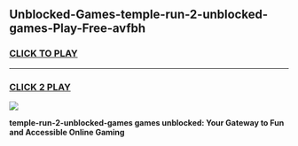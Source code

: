 
## Unblocked-Games-temple-run-2-unblocked-games-Play-Free-avfbh
<h3>
<a href="https://premium76.site?title=temple-run-2-unblocked-games&ref=10A">CLICK TO PLAY</a></h3>
<hr>

<h3>
<a href="https://premium76.site?title=temple-run-2-unblocked-games&ref=10A">CLICK 2 PLAY</a>
  
</h3>

<a href="https://premium76.site?title=temple-run-2-unblocked-games&ref=10A"><img src="https://clearcache.store/games.png"></a>


**temple-run-2-unblocked-games games unblocked: Your Gateway to Fun and Accessible Online Gaming**
